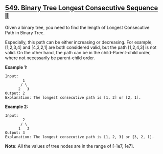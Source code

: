 ## [549. Binary Tree Longest Consecutive Sequence II](https://leetcode.com/problems/binary-tree-longest-consecutive-sequence-ii/)

Given a binary tree, you need to find the length of Longest Consecutive Path in Binary Tree.

Especially, this path can be either increasing or decreasing. For example, [1,2,3,4] and [4,3,2,1] are both considered valid, but the path [1,2,4,3] is not valid. On the other hand, the path can be in the child-Parent-child order, where not necessarily be parent-child order.

**Example 1:**

```
Input:
        1
       / \
      2   3
Output: 2
Explanation: The longest consecutive path is [1, 2] or [2, 1].
```

**Example 2:**

```
Input:
        2
       / \
      1   3
Output: 3
Explanation: The longest consecutive path is [1, 2, 3] or [3, 2, 1].
```

**Note:** All the values of tree nodes are in the range of [-1e7, 1e7].
